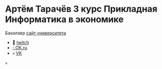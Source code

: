 <!DOCTYPE html>
<html>
<head>
    <meta charset="UTF-8" />
    <title>title</title>
</head>
<body>
    <h1> Артём Тарачёв 3 курс Прикладная Информатика в экономике</h1>
    <p>
        Бакалавр 
        <a href="https://kemsu.ru/">сайт университета
    </a>
    </p>
    <ul>
        <li>🥵 <a href="https://www.twitch.tv/zxciliqwe">twitch</li>
        <li>💧 <a href="https://ok.ru">OK.ru</a></li>
        <li>💀 <a href="https://vk.com">VK</a></li>
      </ul>
      💀
</body>
</html>
